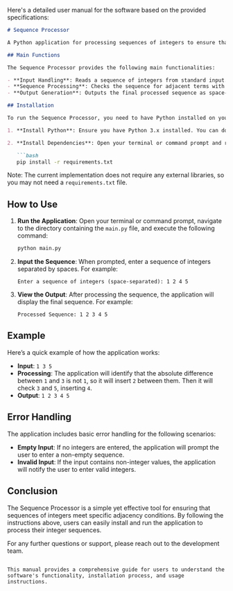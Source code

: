 Here's a detailed user manual for the software based on the provided specifications:

```markdown
# Sequence Processor

A Python application for processing sequences of integers to ensure that every pair of adjacent terms has an absolute difference of 1.

## Main Functions

The Sequence Processor provides the following main functionalities:

- **Input Handling**: Reads a sequence of integers from standard input.
- **Sequence Processing**: Checks the sequence for adjacent terms with an absolute difference of 1 and inserts necessary integers to meet this condition.
- **Output Generation**: Outputs the final processed sequence as space-separated integers.

## Installation

To run the Sequence Processor, you need to have Python installed on your machine. Follow these steps to set up your environment:

1. **Install Python**: Ensure you have Python 3.x installed. You can download it from [python.org](https://www.python.org/downloads/).

2. **Install Dependencies**: Open your terminal or command prompt and run the following command to install any required dependencies (if applicable):

   ```bash
   pip install -r requirements.txt
   ```

   Note: The current implementation does not require any external libraries, so you may not need a `requirements.txt` file.

## How to Use

1. **Run the Application**: Open your terminal or command prompt, navigate to the directory containing the `main.py` file, and execute the following command:

   ```bash
   python main.py
   ```

2. **Input the Sequence**: When prompted, enter a sequence of integers separated by spaces. For example:

   ```
   Enter a sequence of integers (space-separated): 1 2 4 5
   ```

3. **View the Output**: After processing the sequence, the application will display the final sequence. For example:

   ```
   Processed Sequence: 1 2 3 4 5
   ```

## Example

Here’s a quick example of how the application works:

- **Input**: `1 3 5`
- **Processing**: The application will identify that the absolute difference between `1` and `3` is not `1`, so it will insert `2` between them. Then it will check `3` and `5`, inserting `4`.
- **Output**: `1 2 3 4 5`

## Error Handling

The application includes basic error handling for the following scenarios:

- **Empty Input**: If no integers are entered, the application will prompt the user to enter a non-empty sequence.
- **Invalid Input**: If the input contains non-integer values, the application will notify the user to enter valid integers.

## Conclusion

The Sequence Processor is a simple yet effective tool for ensuring that sequences of integers meet specific adjacency conditions. By following the instructions above, users can easily install and run the application to process their integer sequences.

For any further questions or support, please reach out to the development team.
```

This manual provides a comprehensive guide for users to understand the software's functionality, installation process, and usage instructions.